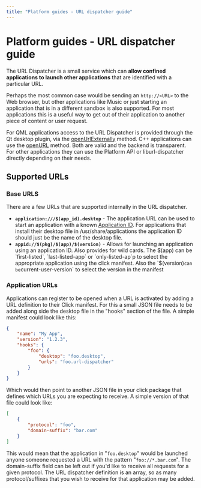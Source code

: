 ```yaml
---
title: "Platform guides - URL dispatcher guide"
---
```


# Platform guides - URL dispatcher guide

The URL Dispatcher is a small service which can **allow confined applications
to launch other applications** that are identified with a particular URL.

Perhaps the most common case would be sending an `http://<URL>` to the Web
browser, but other applications like Music or just starting an application
that is in a different sandbox is also supported. For most applications this
is a useful way to get out of their application to another piece of content or
user request.

For QML applications access to the URL Dispatcher is provided through the Qt
desktop plugin, via the [openUrlExternally](https://developer.ubuntu.com/api/apps/qml/sdk-15.04/QtQml.Qt.md#openUrlExternally-method) method. C++ applications can use the [openURL](http://qt-project.org/doc/qt-5.0/qtgui/qdesktopservices.html#openUrl) method. Both are valid and the backend is transparent. For other applications they can use the Platform API or liburl-dispatcher directly depending on their needs.

## Supported URLs

### Base URLS

There are a few URLs that are supported internally in the URL dispatcher.

 * **`application:///$(app_id).desktop`** - The application URL can be used to start an application with a known [Application ID](https://wiki.ubuntu.com/AppStore/Interfaces/ApplicationId). For applications that install their desktop file in /usr/share/applications the application ID should just be the name of the desktop file.
 * **`appid://$(pkg)/$(app)/$(version)`** - Allows for launching an application using an application ID. Also provides for wild cards. The $(app) can be `first-listed`, `last-listed-app` or `only-listed-ap`p to select the appropriate application using the click manifest. Also the `$(version)` can be `current-user-version` to select the version in the manifest

### Application URLs

Applications can register to be opened when a URL is activated by adding a URL
definition to their Click manifest. For this a small JSON file needs to be
added along side the desktop file in the "hooks" section of the file. A simple
manifest could look like this:

``` json
{
    "name": "My App",
    "version": "1.2.3",
    "hooks": {
        "foo": {
            "desktop": "foo.desktop",
            "urls": "foo.url-dispatcher"
        }
    }
}
```

Which would then point to another JSON file in your click package that defines
which URLs you are expecting to receive. A simple version of that file could
look like:

``` json
[
    {
        "protocol": "foo",
        "domain-suffix": "bar.com"
    }
]
```

This would mean that the application in "`foo.desktop`" would be launched anyone
someone requested a URL with the pattern "`foo://*.bar.com`". The domain-suffix
field can be left out if you'd like to receive all requests for a given
protocol. The URL dispatcher definition is an array, so as many
protocol/suffixes that you wish to receive for that application may be added.
